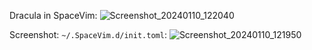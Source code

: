 Dracula in SpaceVim:
![Screenshot_20240110_122040](https://github.com/trooper86/Dracula-SpaceVim/assets/128870400/b42a835c-6824-43b8-9ffb-dd103232fde9)

Screenshot: `~/.SpaceVim.d/init.toml`:
![Screenshot_20240110_121950](https://github.com/trooper86/Dracula-SpaceVim/assets/128870400/4d8a2f36-b3de-4ba3-b7a7-a33c4a96fca5)
